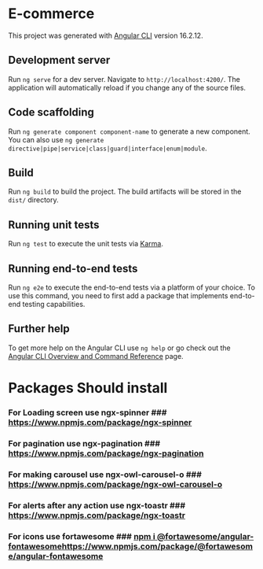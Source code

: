 # E-commerce

This project was generated with [Angular CLI](https://github.com/angular/angular-cli) version 16.2.12.

## Development server

Run `ng serve` for a dev server. Navigate to `http://localhost:4200/`. The application will automatically reload if you change any of the source files.

## Code scaffolding

Run `ng generate component component-name` to generate a new component. You can also use `ng generate directive|pipe|service|class|guard|interface|enum|module`.

## Build

Run `ng build` to build the project. The build artifacts will be stored in the `dist/` directory.

## Running unit tests

Run `ng test` to execute the unit tests via [Karma](https://karma-runner.github.io).

## Running end-to-end tests

Run `ng e2e` to execute the end-to-end tests via a platform of your choice. To use this command, you need to first add a package that implements end-to-end testing capabilities.

## Further help

To get more help on the Angular CLI use `ng help` or go check out the [Angular CLI Overview and Command Reference](https://angular.io/cli) page.

# Packages Should install
### For Loading screen use ngx-spinner ### https://www.npmjs.com/package/ngx-spinner
### For pagination use ngx-pagination ### https://www.npmjs.com/package/ngx-pagination
### For making carousel use ngx-owl-carousel-o  ### https://www.npmjs.com/package/ngx-owl-carousel-o
### For alerts after any action use ngx-toastr ### https://www.npmjs.com/package/ngx-toastr
### For icons use fortawesome ### [npm i @fortawesome/angular-fontawesome](https://www.npmjs.com/package/@fortawesome/angular-fontawesome)https://www.npmjs.com/package/@fortawesome/angular-fontawesome

